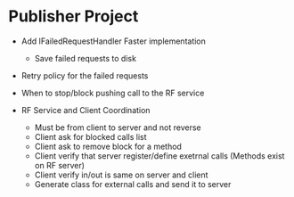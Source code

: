 ﻿# Publisher Project
* Add IFailedRequestHandler Faster implementation
	* Save failed requests to disk

* Retry policy for the failed requests
* When to stop/block pushing call to the RF service
* RF Service and Client Coordination
	* Must be from client to server and not reverse
	* Client ask for blocked calls list
	* Client ask to remove block for a method
	* Client verify that server register/define exetrnal calls (Methods exist on RF server)
	* Client verify in/out is same on server and client
	* Generate class for external calls and send it to server
